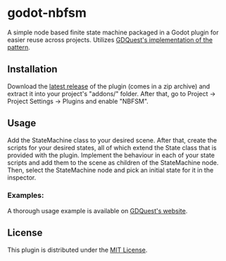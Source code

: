 # godot-nbfsm

A simple node based finite state machine packaged in a Godot plugin for easier reuse across projects. Utilizes [GDQuest's implementation of the pattern](https://www.gdquest.com/tutorial/godot/design-patterns/finite-state-machine/).

## Installation

Download the [latest release](https://github.com/snddude/godot-nbfsm/releases/latest) of the plugin (comes in a zip archive) and extract it into your project's "addons/" folder. After that, go to Project -> Project Settings -> Plugins and enable "NBFSM".

## Usage

Add the StateMachine class to your desired scene. After that, create the scripts for your desired states, all of which extend the State class that is provided with the plugin. Implement the behaviour in each of your state scripts and add them to the scene as children of the StateMachine node. Then, select the StateMachine node and pick an initial state for it in the inspector.

### Examples:

A thorough usage example is available on [GDQuest's website](https://www.gdquest.com/tutorial/godot/design-patterns/finite-state-machine/).

## License

This plugin is distributed under the [MIT License](https://en.wikipedia.org/wiki/MIT_License).
